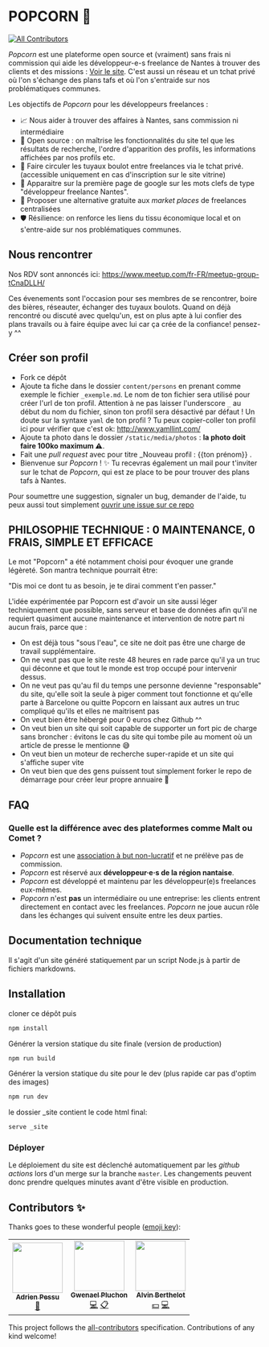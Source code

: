 # POPCORN 🍿
<!-- ALL-CONTRIBUTORS-BADGE:START - Do not remove or modify this section -->
[![All Contributors](https://img.shields.io/badge/all_contributors-2-orange.svg?style=flat-square)](#contributors-)
<!-- ALL-CONTRIBUTORS-BADGE:END -->

_Popcorn_ est une plateforme open source et (vraiment) sans frais ni commission qui aide les développeur-e-s freelance de Nantes à trouver des clients et des missions : [Voir le site](https://popcorn-nantes.github.io). C'est aussi un réseau et un tchat privé où l'on s'échange des plans tafs et où l'on s'entraide sur nos problématiques communes.

Les objectifs de _Popcorn_ pour les développeurs freelances :

- 📈 Nous aider à trouver des affaires à Nantes, sans commission ni intermédiaire
- 📗 Open source : on maîtrise les fonctionnalités du site tel que les résultats de recherche, l'ordre d'apparition des profils, les informations affichées par nos profils etc.
- 💬 Faire circuler les tuyaux boulot entre freelances via le tchat privé. (accessible uniquement en cas d'inscription sur le site vitrine)
- 🌟 Apparaitre sur la première page de google sur les mots clefs de type "développeur freelance Nantes".
- 💪 Proposer une alternative gratuite aux _market places_ de freelances centralisées
- 🛡️ Résilience: on renforce les liens du tissu économique local et on s'entre-aide sur nos problématiques communes.

## Nous rencontrer

Nos RDV sont annoncés ici: https://www.meetup.com/fr-FR/meetup-group-tCnaDLLH/

Ces évenements sont l'occasion pour ses membres de se rencontrer, boire des bières, réseauter, échanger des tuyaux boulots. Quand on déjà rencontré ou discuté avec quelqu'un, est on plus apte à lui confier des plans travails ou à faire équipe avec lui car ça crée de la confiance! pensez-y ^^

## Créer son profil

- Fork ce dépôt
- Ajoute ta fiche dans le dossier `content/persons` en prenant comme exemple le fichier `_exemple.md`. Le nom de ton fichier sera utilisé pour créer l'url de ton profil. Attention à ne pas laisser l'underscore `_` au début du nom du fichier, sinon ton profil sera désactivé par défaut ! Un doute sur la syntaxe `yaml` de ton profil ? Tu peux copier-coller ton profil ici pour vérifier que c'est ok: http://www.yamllint.com/
- Ajoute ta photo dans le dossier `/static/media/photos` : **la photo doit faire 100ko maximum ⚠️**.
- Fait une _pull request_ avec pour titre \_Nouveau profil : {{ton prénom}} .
- Bienvenue sur _Popcorn_ ! ✨ Tu recevras également un mail pour t'inviter sur le tchat de _Popcorn_, qui est ze place to be pour trouver des plans tafs à Nantes.

Pour soumettre une suggestion, signaler un bug, demander de l'aide, tu peux aussi tout simplement [ouvrir une issue sur ce repo](https://github.com/popcorn-nantes/popcorn-nantes/issues/new)

## PHILOSOPHIE TECHNIQUE : 0 MAINTENANCE, 0 FRAIS, SIMPLE ET EFFICACE

Le mot "Popcorn" a été notamment choisi pour évoquer une grande légèreté. Son mantra technique pourrait être:

"Dis moi ce dont tu as besoin, je te dirai comment t'en passer."

L'idée expérimentée par Popcorn est d'avoir un site aussi léger techniquement que possible, sans serveur et base de données afin qu'il ne requiert quasiment aucune maintenance et intervention de notre part ni aucun frais, parce que :

- On est déjà tous "sous l'eau", ce site ne doit pas être une charge de travail supplémentaire.
- On ne veut pas que le site reste 48 heures en rade parce qu'il ya un truc qui déconne et que tout le monde est trop occupé pour intervenir dessus.
- On ne veut pas qu'au fil du temps une personne devienne "responsable" du site, qu'elle soit la seule à piger comment tout fonctionne et qu'elle parte à Barcelone ou quitte Popcorn en laissant aux autres un truc compliqué qu'ils et elles ne maitrisent pas
- On veut bien être hébergé pour 0 euros chez Github ^^
- On veut bien un site qui soit capable de supporter un fort pic de charge sans broncher : évitons le cas du site qui tombe pile au moment où un article de presse le mentionne 😅
- On veut bien un moteur de recherche super-rapide et un site qui s'affiche super vite
- On veut bien que des gens puissent tout simplement forker le repo de démarrage pour créer leur propre annuaire 💚

## FAQ

### Quelle est la différence avec des plateformes comme Malt ou Comet ?

- _Popcorn_ est une [association à but non-lucratif](https://opencollective.com/popcorn) et ne prélève pas de commission.
- _Popcorn_ est réservé aux **développeur·e·s de la région nantaise**.
- _Popcorn_ est développé et maintenu par les développeur(e)s freelances eux-mêmes.
- _Popcorn_ n'est **pas** un intermédiaire ou une entreprise: les clients entrent directement en contact avec les freelances. _Popcorn_ ne joue aucun rôle dans les échanges qui suivent ensuite entre les deux parties.

## Documentation technique

Il s'agit d'un site généré statiquement par un script Node.js à partir de fichiers markdowns.

## Installation

cloner ce dépôt puis

```sh
npm install
```

Générer la version statique du site finale (version de production)

```sh
npm run build
```

Générer la version statique du site pour le dev (plus rapide car pas d'optim des images)

```sh
npm run dev
```

le dossier \_site contient le code html final:

```sh
serve _site
```

### Déployer

Le déploiement du site est déclenché automatiquement par les _github actions_ lors d'un merge sur la branche `master`. Les changements peuvent donc prendre quelques minutes avant d'être visible en production.

## Contributors ✨

Thanks goes to these wonderful people ([emoji key](https://allcontributors.org/docs/en/emoji-key)):

<!-- ALL-CONTRIBUTORS-LIST:START - Do not remove or modify this section -->
<!-- prettier-ignore-start -->
<!-- markdownlint-disable -->
<table>
  <tr>
    <td align="center"><a href="https://adrien.pessu.net"><img src="https://avatars0.githubusercontent.com/u/7055334?v=4" width="100px;" alt=""/><br /><sub><b>Adrien Pessu</b></sub></a><br /><a href="https://github.com/popcorn-nantes/popcorn-nantes/pulls?q=is%3Apr+reviewed-by%3Aadrienpessu" title="Reviewed Pull Requests">👀</a></td>
    <td align="center"><a href="https://gwenaelp.github.io"><img src="https://avatars0.githubusercontent.com/u/5365267?v=4" width="100px;" alt=""/><br /><sub><b>Gwenael Pluchon</b></sub></a><br /><a href="https://github.com/popcorn-nantes/popcorn-nantes/commits?author=gwenaelp" title="Code">💻</a> <a href="#eventOrganizing-gwenaelp" title="Event Organizing">📋</a></td>
    <td align="center"><a href="http://alvin.berthelot.rocks"><img src="https://avatars2.githubusercontent.com/u/2531591?v=4" width="100px;" alt=""/><br /><sub><b>Alvin Berthelot</b></sub></a><br /><a href="#financial-alvinberthelot" title="Financial">💵</a> <a href="https://github.com/popcorn-nantes/popcorn-nantes/commits?author=alvinberthelot" title="Code">💻</a></td>
  </tr>
</table>

<!-- markdownlint-enable -->
<!-- prettier-ignore-end -->
<!-- ALL-CONTRIBUTORS-LIST:END -->

This project follows the [all-contributors](https://github.com/all-contributors/all-contributors) specification. Contributions of any kind welcome!